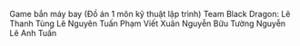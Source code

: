 Game bắn máy bay (Đồ án 1 môn kỹ thuật lập trình)
Team Black Dragon:
Lê Thanh Tùng
Lê Nguyên Tuấn
Phạm Viết Xuân
Nguyễn Bữu Tường
Nguyễn Lê Anh Tuấn